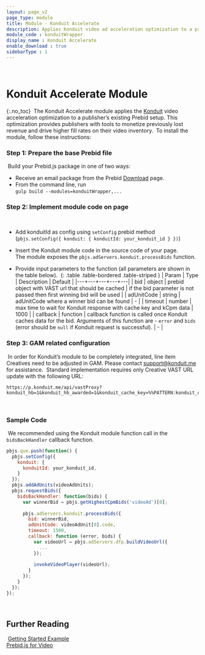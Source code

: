 ```yaml
---
layout: page_v2
page_type: module
title: Module - Konduit Accelerate
description: Applies Konduit video ad acceleration optimization to a provided bid.
module_code : konduitWrapper
display_name : Konduit Accelerate
enable_download : true
sidebarType : 1
---
```

​
# Konduit Accelerate Module
{:.no_toc}
​
The Konduit Accelerate module applies the [Konduit](https://konduitvideo.com/) video acceleration optimization to a publisher’s existing Prebid setup. This optimization provides publishers with tools to monetize previously lost revenue and drive higher fill rates on their video inventory.
​
To install the module, follow these instructions:
 
### Step 1: Prepare the base Prebid file
​
Build your Prebid.js package in one of two ways:
​
- Receive an email package from the Prebid [Download](/download.html) page.
​
- From the command line, run  
   `gulp build --modules=konduitWrapper,...`
​
​
### Step 2: Implement module code on page
​
- Add konduitId as config using `setConfig` prebid method (`pbjs.setConfig({ konduit: { konduitId: your_konduit_id } })`)
​
- Insert the Konduit module code in the source code of your page.  
  The module exposes the `pbjs.adServers.konduit.processBids` function.
  
- Provide input parameters to the function (all parameters are shown in the table below).
​
{: .table .table-bordered .table-striped }
  | Param | Type | Description | Default |
  |---+---+---+---+---|
  | bid | object | prebid object with VAST url that should be cached | if the bid parameter is not passed then first winning bid will be used |
  | adUnitCode | string | adUnitCode where a winner bid can be found | - |
  | timeout | number | max time to wait for Konduit response with cache key and kCpm data | 1000 |
  | callback | function | callback function is called once Konduit caches data for the bid. Arguments of this function are - `error` and `bids` (error should be `null` if Konduit request is successful). | - |
  
### Step 3: GAM related configuration
​
In order for Konduit’s module to be completely integrated, line item Creatives need to be adjusted in GAM.
Please contact [support@konduit.me](mailto:support@konduit.me) for assistance.
​
Standard implementation requires only Creative VAST URL update with the following URL:
```
https://p.konduit.me/api/vastProxy?konduit_hb=1&konduit_hb_awarded=1&konduit_cache_key=%%PATTERN:konduit_cache_key%%&konduit_id=%%PATTERN:konduit_id%%
```
​
### Sample Code
​
We recommended using the Konduit module function call in the `bidsBackHandler` callback function.
​
```javascript
pbjs.que.push(function() {
  pbjs.setConfig({
    konduit: {
      konduitId: your_konduit_id,
    }
  });
  pbjs.addAdUnits(videoAdUnits);
  pbjs.requestBids({
    bidsBackHandler: function(bids) {
      var winnerBid = pbjs.getHighestCpmBids('videoAd')[0];
​
      pbjs.adServers.konduit.processBids({
        bid: winnerBid,
        adUnitCode: videoAdUnit[0].code,
        timeout: 1500,
        callback: function (error, bids) {
          var videoUrl = pbjs.adServers.dfp.buildVideoUrl({
            ...
          });
​
          invokeVideoPlayer(videoUrl);
        }
      });
    }
  });
});
```
​
​
## Further Reading
​
[Getting Started Example]({{site.baseurl}}/dev-docs/getting-started.html)  
[Prebid.js for Video]({{site.baseurl}}/prebid-video/video-overview.html)
